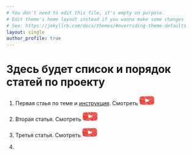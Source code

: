```yaml
---
# You don't need to edit this file, it's empty on purpose.
# Edit theme's home layout instead if you wanna make some changes
# See: https://jekyllrb.com/docs/themes/#overriding-theme-defaults
layout: single
author_profile: true
---
```

# Здесь будет список и порядок статей по проекту
1. Первая стаья по теме и [инструкция](https://fondurat-it.github.io/blog/post-sacha/). Смотреть <a href="https://youtube.com">
  <img src="assets/images/youtube.jpg" width="40" height="25" width="60" alt="Смотреть"></a>
  
3. Вторая статья. Смотреть <a href="https://youtube.com">
  <img src="assets/images/youtube.jpg" width="40" height="25" width="60" alt="Смотреть"></a>
4. Третья статья. Смотреть <a href="https://youtube.com">
  <img src="assets/images/youtube.jpg" width="40" height="25" width="60" alt="Смотреть"></a>
5. 
